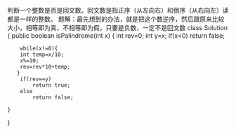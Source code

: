 判断一个整数是否是回文数。回文数是指正序（从左向右）和倒序（从右向左）读都是一样的整数。
题解：最先想到的办法，就是把这个数逆序，然后跟原来比较大小，相等即为真，不相等即为假，只要是负数，一定不是回文数
class Solution {
    public boolean isPalindrome(int x) {
        int rev=0;
        int y=x;
      if(x<0)
          return false;
        
        while(x!=0){
        int temp=x/10;
        x%=10;
        rev=rev*10+temp;
       }
        if(rev==y)
            return true;
        else 
            return false;
        
    }
}
